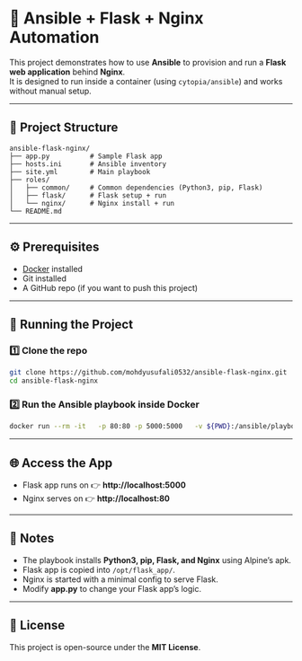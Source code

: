 # 🐧 Ansible + Flask + Nginx Automation

This project demonstrates how to use **Ansible** to provision and run a **Flask web application** behind **Nginx**.  
It is designed to run inside a container (using `cytopia/ansible`) and works without manual setup.

---

## 📂 Project Structure

```
ansible-flask-nginx/
├── app.py          # Sample Flask app
├── hosts.ini       # Ansible inventory
├── site.yml        # Main playbook
├── roles/
│   ├── common/     # Common dependencies (Python3, pip, Flask)
│   ├── flask/      # Flask setup + run
│   └── nginx/      # Nginx install + run
└── README.md
```

---

## ⚙️ Prerequisites

- [Docker](https://docs.docker.com/get-docker/) installed  
- Git installed  
- A GitHub repo (if you want to push this project)

---

## 🚀 Running the Project

### 1️⃣ Clone the repo
```bash
git clone https://github.com/mohdyusufali0532/ansible-flask-nginx.git
cd ansible-flask-nginx
```

### 2️⃣ Run the Ansible playbook inside Docker
```bash
docker run --rm -it   -p 80:80 -p 5000:5000   -v ${PWD}:/ansible/playbooks   -w /ansible/playbooks   cytopia/ansible ansible-playbook -i hosts.ini site.yml
```

---

## 🌐 Access the App

- Flask app runs on 👉 **http://localhost:5000**  
- Nginx serves on 👉 **http://localhost:80**

---

## 📌 Notes

- The playbook installs **Python3, pip, Flask, and Nginx** using Alpine’s apk.  
- Flask app is copied into `/opt/flask_app/`.  
- Nginx is started with a minimal config to serve Flask.  
- Modify **app.py** to change your Flask app’s logic.  

---

## 📝 License

This project is open-source under the **MIT License**.
